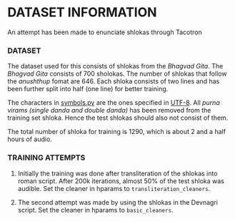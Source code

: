 # DATASET INFORMATION

An attempt has been made to enunciate shlokas through Tacotron

### DATASET

The dataset used for this consists of shlokas from the *Bhagvad Gita*. The *Bhagvad Gita* consists of 700 sholokas. The number of shlokas that follow the *anushthup* fomat are 646. Each shloka consists of two lines and has been further split into half (one line) for better training.

The characters in [symbols.py](text/symbols.py) are the ones specified in [UTF-8](https://www.utf8-chartable.de/unicode-utf8-table.pl?start=2304&number=128). All *purna virams (single danda and double danda)* has been removed from the training set shloka. Hence the test shlokas should also not consist of them.

The total number of shloka for training is 1290, which is about 2 and a half hours of audio.

### TRAINING ATTEMPTS

1. Initially the training was done after transliteration of the shlokas into roman script. After 200k iterations, almost 50% of the test shloka was audible.
Set the cleaner in hparams to `transliteration_cleaners`.

2. The second attempt was made by using the shlokas in the Devnagri script. Set the cleaner in hparams to `basic_cleaners`.
